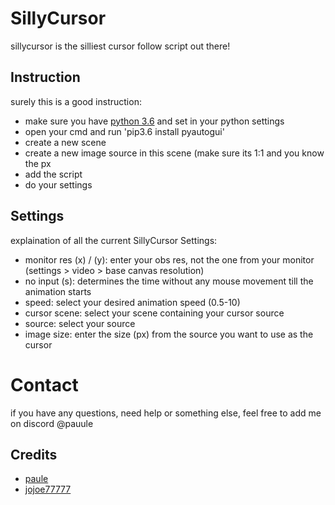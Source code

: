 # SillyCursor

sillycursor is the silliest cursor follow script out there!

## Instruction

surely this is a good instruction:
- make sure you have [python 3.6](https://www.python.org/ftp/python/3.6.8/python-3.6.8-amd64.exe) and set in your python settings
- open your cmd and run 'pip3.6 install pyautogui'
- create a new scene
- create a new image source in this scene (make sure its 1:1 and you know the px
- add the script
- do your settings

## Settings

explaination of all the current SillyCursor Settings:
- monitor res (x) / (y): enter your obs res, not the one from your monitor (settings > video > base canvas resolution)
- no input (s): determines the time without any mouse movement till the animation starts
- speed: select your desired animation speed (0.5-10)
- cursor scene: select your scene containing your cursor source
- source: select your source
- image size: enter the size (px) from the source you want to use as the cursor

# Contact

if you have any questions, need help or something else, feel free to add me on discord @pauule

## Credits

- [paule](https://www.twitch.tv/pauule)
- [jojoe77777](https://github.com/jojoe77777)
